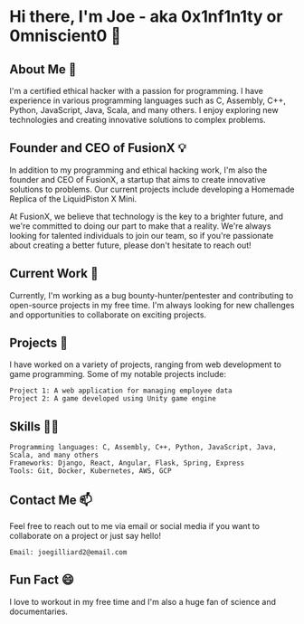 # Hi there, I'm Joe - aka **0x1nf1n1ty** or **0mniscient0** 👋

## About Me 🤔

I'm a certified ethical hacker with a passion for programming. I have experience in various programming languages such as C, Assembly, C++, Python, JavaScript, Java, Scala, and many others. I enjoy exploring new technologies and creating innovative solutions to complex problems.

## Founder and CEO of FusionX 💡

In addition to my programming and ethical hacking work, I'm also the founder and CEO of FusionX, a startup that aims to create innovative solutions to problems. Our current projects include developing a Homemade Replica of the LiquidPiston X Mini.

At FusionX, we believe that technology is the key to a brighter future, and we're committed to doing our part to make that a reality. We're always looking for talented individuals to join our team, so if you're passionate about creating a better future, please don't hesitate to reach out!

## Current Work 🔭

Currently, I'm working as a bug bounty-hunter/pentester and contributing to open-source projects in my free time. I'm always looking for new challenges and opportunities to collaborate on exciting projects.

## Projects 🚀

I have worked on a variety of projects, ranging from web development to game programming. Some of my notable projects include:

    Project 1: A web application for managing employee data
    Project 2: A game developed using Unity game engine

## Skills 👨‍💻

    Programming languages: C, Assembly, C++, Python, JavaScript, Java, Scala, and many others
    Frameworks: Django, React, Angular, Flask, Spring, Express
    Tools: Git, Docker, Kubernetes, AWS, GCP

## Contact Me 📫

Feel free to reach out to me via email or social media if you want to collaborate on a project or just say hello!

    Email: joegilliard2@email.com

## Fun Fact 😄

I love to workout in my free time and I'm also a huge fan of science and documentaries.
